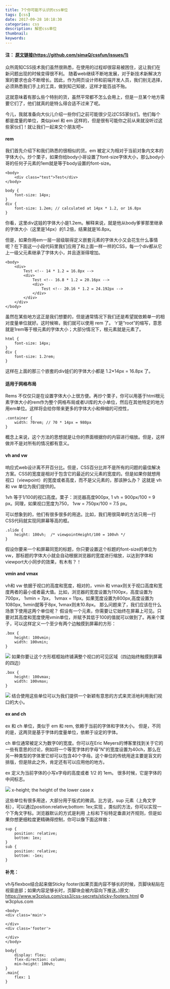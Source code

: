 ```yaml
---
title: 7个你可能不认识的css单位
tags: [css]
date: 2017-09-28 10:18:30
categories: css
description: 解密css单位
thumbnail:
keywords:
---
```

#### 注： [原文链接(https://github.com/simaQ/cssfun/issues/1)](https://github.com/simaQ/cssfun/issues/1)

众所周知CSS技术我们虽然很熟悉，在使用的过程却很容易被困住，这让我们在新问题出现的时候变得很不利。
随着web继续不断地发展，对于新技术新解决方案的要求也会不断增长。因此，作为网页设计师和前端开发人员，我们别无选择，必须熟悉我们手上的工具，做到知己知彼，这样才能百战不殆。
<!-- more -->
这就意味着有那么些个特别的货，虽然平常都不怎么会用上，但是一旦某个地方需要它们了，他们就真的是特么得合适不过来了呢。

今儿，我就准备向大伙儿介绍一些你们之前可能很少见过CSS家伙们。他们每个都是度量的单位，类似pixel 和 em 这样的，但是很有可能你之前从来就没听过这些家伙们！就让我们一起来交个朋友吧~

#### rem

我们首先介绍下和我们熟悉的很相似的货。em 被定义为相对于当前对象内文本的字体大小。炒个栗子，如果你给body小哥设置了font-size字体大小，那么body小哥的任何子元素的1em就是等于body设置的font-size。
```
<body>
    <div class="test">Test</div>
</body>
```
```
body {
    font-size: 14px;
}
div {
    font-size: 1.2em; // calculated at 14px * 1.2, or 16.8px
}
```
你看，这里div这娃的字体大小是1.2em。解释来说，就是他从body爹爹那里继承的字体大小（这里是14px）的1.2倍，结果就是16.8px。

但是，如果你用em一层一层级联得定义嵌套元素的字体大小又会花生什么事情呢？在下面这一小段代码里我们应用了和上面一样一样的CSS，每一个div都从它上一级父元素继承了字体大小，并且逐渐得增加。
```
<body>
    <div>
        Test <!-- 14 * 1.2 = 16.8px -->
        <div>
            Test <!-- 16.8 * 1.2 = 20.16px -->
            <div>
                Test <!-- 20.16 * 1.2 = 24.192px -->
            </div>
        </div>
    </div>
</body>
```
虽然在某些地方这正是我们想要的，但是通常情况下我们还是希望就依赖单一的相对度量单位就好。这时候嘛，我们就可以使用 rem 了。 ‘r’是“root”的缩写，意思就是1rem等于根元素的字体大小；大部分情况下，根元素就是<html>元素了。
```
html {
    font-size: 14px;
}
div {
    font-size: 1.2rem;
}
```
这样在上面的那三个嵌套的div娃们的字体大小都是 1.2*14px = 16.8px 了。

#### 适用于网格布局

Rems 不仅仅只是在设置字体大小上很方便。再炒个栗子，你可以用基于html根元素字体大小的rem作为整个网格布局或者UI库的大小单位，然后在其他特定的地方用em单位。这样将会给你带来更多的字体大小和伸缩的可控性，
```
.container {
    width: 70rem; // 70 * 14px = 980px
}
```
概念上来说，这个方法的思想就是让你的界面根据你的内容进行缩放。但是，这样做并不是对所有的情况都有意义。

#### vh and vw

响应式web设计离不开百分比。但是，CSS百分比并不是所有的问题的最佳解决方案。CSS的宽度是相对于包含它的最近的父元素的宽度的。但是如果你就想用视口（viewpoint）的宽度或者高度，而不是父元素的，那该肿么办？ 这就是 vh 和 vw 单位为我们提供的。

1vh 等于1/100的视口高度。栗子：浏览器高度900px, 1 vh = 900px/100 = 9 px。同理，如果视口宽度为750， 1vw = 750px/100 = 7.5 px。

可以想象到的，他们有很多很多的用途。比如，我们用很简单的方法只用一行CSS代码就实现同屏幕等高的框。
```
.slide {
    height: 100vh;  /* viewpointHeight/100 = 100vh */
}
```
假设你要来一个和屏幕同宽的标题，你只要设置这个标题的font-size的单位为vw，那标题的字体大小就会自动根据浏览器的宽度进行缩放，以达到字体和viewport大小同步的效果，有木有？！


#### vmin and vmax

vh和 vw 依据于视口的高度和宽度，相对的，vmin 和 vmax则关于视口高度和宽度两者的最小或者最大值。比如，浏览器的宽度设置为1100px，高度设置为700px， 1vmin = 7px， 1vmax = 11px。如果宽度设置为800px,高度设置为1080px, 1vmin就等于8px, 1vmax则未10.8px。
那么问题来了，我们应该在什么场景下使用这两个单位呢？
假设有一个元素，你需要让它始终在屏幕上可见。只要对其高度和宽度使用vmin单位，并赋予其低于100的值就可以做到了。再来个栗子，可以这样定义一个至少有两个边触摸到屏幕的方形：
```
.box {
    height: 100vmin;
    width: 100vmin;
}
```
![](http://pkafgcch8.bkt.clouddn.com/css/6f6549ba-6b3a-11e4-8a20-ed18bc2c045c.png)
如果你要让这个方形框框始终铺满整个视口的可见区域（四边始终触摸到屏幕的四边）
```
.box {
    height: 100vmax;
    width: 100vmax;
}
```
![](http://pkafgcch8.bkt.clouddn.com/css/73bab7d4-6b3a-11e4-8bbd-263380e2f789.png)
结合使用这些单位可以为我们提供一个新颖有意思的方式来灵活地利用我们视口的大小。

#### ex and ch

ex 和 ch 单位，类似于 em 和 rem, 依赖于当前的字体和字体大小。 但是，不同的是，这两货是基于字体的度量单位，依赖于设定的字体。

ch 单位通常被定义为数字0的宽度。你可以在Eric Meyers的博客里找到关于它的一些有意思的讨论，例如将一个等宽字体的字母"N"的宽度设置为40ch，那么在另一种类型的字体里它却可以包含40个字母。这个单位的传统用途主要是盲文的排版，但是除此之外，肯定还有可以应用他的地方。

ex 定义为当前字体的小写x字母的高度或者 1/2 的 1em。 很多时候，它是字体的中间标志。

![](http://pkafgcch8.bkt.clouddn.com/css/890205a2-6b3a-11e4-852d-e239d3bf2475.png)
x-height; the height of the lower case x

这些单位有很多用途，大部分用于版式的微调。比方说，sup 元素（上角文字标），可以通过position:relative;bottom: 1ex;实现 。类似的方法，你可以实现一个下角文字标。浏览器默认的方式是利用
上标和下标特定垂直对齐规则，但是如果你想更细粒度更精确得控制，你可以像下面这样做：
```
sup {
    position: relative;
    bottom: 1ex;
}
sub {
    position: relative;
    bottom: -1ex;
}
```
#### 补充：  
vh与flexbox结合起来做Sticky footer(如果页面内容不够长的时候，页脚块粘贴在视窗底部；如果内容足够长时，页脚块会被内容向下推送。)原文: https://www.w3cplus.com/css3/css-secrets/sticky-footers.html © w3cplus.com
```
<body>
<div class='main'>
    
</div>
<div class='footer'>

</div>
</body>
```
```
body{
    display: flex;
    flex-direction: column;
    min-height: 100vh;
}
.main{
    flex: 1
}
```



